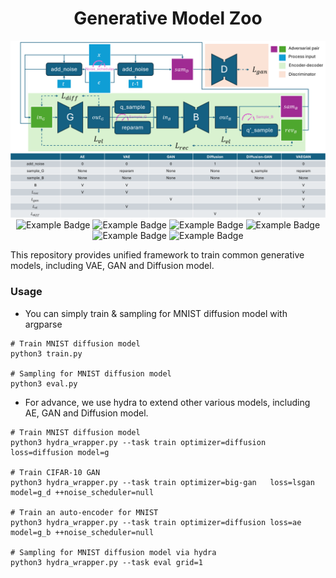 <div align="center">
    <h1 align="center">Generative Model Zoo</h1>
    <img src="image.png" />
    <img src="https://img.shields.io/badge/Pytorch-2.4.1-red.svg" alt="Example Badge">
    <img src="https://img.shields.io/badge/Python-3.11.9-blue.svg" alt="Example Badge">
    <img src="https://img.shields.io/badge/Hydra-1.3.2-purple.svg" alt="Example Badge">
    <img src="https://img.shields.io/badge/Diffusers-0.32.2-yellow.svg" alt="Example Badge">
    <img src="https://img.shields.io/badge/Accelerate-1.0.0-yellow.svg" alt="Example Badge">
    <img src="https://img.shields.io/badge/Datasets-3.0.1-yellow.svg" alt="Example Badge">
</div>

This repository provides unified framework to train common generative models, including VAE, GAN and Diffusion model. 

### Usage

* You can simply train & sampling for MNIST diffusion model with argparse
```shell
# Train MNIST diffusion model
python3 train.py

# Sampling for MNIST diffusion model
python3 eval.py
```

* For advance, we use hydra to extend other various models, including AE, GAN and Diffusion model.
```shell
# Train MNIST diffusion model
python3 hydra_wrapper.py --task train optimizer=diffusion loss=diffusion model=g

# Train CIFAR-10 GAN
python3 hydra_wrapper.py --task train optimizer=big-gan   loss=lsgan     model=g_d ++noise_scheduler=null

# Train an auto-encoder for MNIST
python3 hydra_wrapper.py --task train optimizer=diffusion loss=ae        model=g_b ++noise_scheduler=null

# Sampling for MNIST diffusion model via hydra
python3 hydra_wrapper.py --task eval grid=1
```